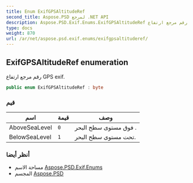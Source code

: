```yaml
---
title: Enum ExifGPSAltitudeRef
second_title: Aspose.PSD لمرجع .NET API
description: Aspose.PSD.Exif.Enums.ExifGPSAltitudeRef تعداد. رقم مرجع ارتفاع GPS exif.
type: docs
weight: 870
url: /ar/net/aspose.psd.exif.enums/exifgpsaltituderef/
---
```

## ExifGPSAltitudeRef enumeration

رقم مرجع ارتفاع GPS exif.

```csharp
public enum ExifGPSAltitudeRef : byte
```

### قيم

| اسم | قيمة | وصف |
| --- | --- | --- |
| AboveSeaLevel | `0` | فوق مستوى سطح البحر . |
| BelowSeaLevel | `1` | تحت مستوى سطح البحر. |

### أنظر أيضا

* مساحة الاسم [Aspose.PSD.Exif.Enums](../../aspose.psd.exif.enums/)
* المجسم [Aspose.PSD](../../)


